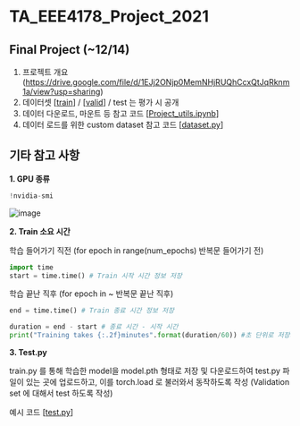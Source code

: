 # TA_EEE4178_Project_2021


## Final Project (~12/14)


1. 프로젝트 개요(https://drive.google.com/file/d/1EJj2ONjp0MemNHjRUQhCcxQtJqRknm1a/view?usp=sharing)
2. 데이터셋 [[train](https://drive.google.com/file/d/12RLV2Vgg9WBhU9ceIaNtYm77w4NQGB7M/view?usp=sharing)] / [[valid](https://drive.google.com/file/d/19m2D4ehI6gZ1JMgM4SedNIHmSwWwFDMp/view?usp=sharing)] / test 는 평가 시 공개
3. 데이터 다운로드, 마운트 등 참고 코드 [[Project_utils.ipynb](https://github.com/seunghyeon528/TA_EEE4178_Project_2021/blob/main/Project_utils.ipynb)]
4. 데이터 로드를 위한 custom dataset 참고 코드 [[dataset.py](https://github.com/seunghyeon528/TA_EEE4178_Project_2021/blob/main/dataset.py)]






## 기타 참고 사항


**1. GPU 종류**
```python
!nvidia-smi
```

![image](https://user-images.githubusercontent.com/77431192/144526328-cf7c7a2b-7814-49fe-b4c9-dfd14d553416.png)




**2. Train 소요 시간**


  학습 들어가기 직전 (for epoch in range(num_epochs) 반복문 들어가기 전) 
```python
import time
start = time.time() # Train 시작 시간 정보 저장
```

  학습 끝난 직후 (for epoch in ~ 반복문 끝난 직후)
```python
end = time.time() # Train 종료 시간 정보 저장

duration = end - start # 종료 시간 - 시작 시간
print("Training takes {:.2f}minutes".format(duration/60)) #초 단위로 저장되므로, 60으로 나누어 분으로 표시
```




**3. Test.py**
  
  train.py 를 통해 학습한 model을 model.pth 형태로 저장 및 다운로드하여 test.py 파일이 있는 곳에 업로드하고, 이를 torch.load 로 불러와서 동작하도록 작성
  (Validation set 에 대해서 test 하도록 작성)
  
예시 코드       [[test.py](https://github.com/seunghyeon528/TA_EEE4178_Project_2021/blob/main/test.py)]
